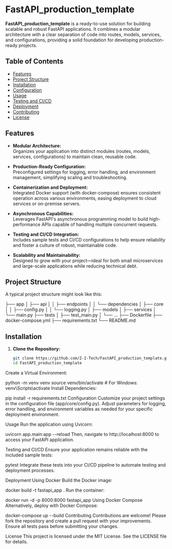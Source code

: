 # FastAPI_production_template

**FastAPI_production_template** is a ready-to-use solution for building scalable and robust FastAPI applications. It combines a modular architecture with a clear separation of code into routes, models, services, and configurations, providing a solid foundation for developing production-ready projects.

## Table of Contents

- [Features](#features)
- [Project Structure](#project-structure)
- [Installation](#installation)
- [Configuration](#configuration)
- [Usage](#usage)
- [Testing and CI/CD](#testing-and-cicd)
- [Deployment](#deployment)
- [Contributing](#contributing)
- [License](#license)

## Features

- **Modular Architecture:**  
  Organizes your application into distinct modules (routes, models, services, configurations) to maintain clean, reusable code.

- **Production-Ready Configuration:**  
  Preconfigured settings for logging, error handling, and environment management, simplifying scaling and troubleshooting.

- **Containerization and Deployment:**  
  Integrated Docker support (with docker-compose) ensures consistent operation across various environments, easing deployment to cloud services or on-premise servers.

- **Asynchronous Capabilities:**  
  Leverages FastAPI's asynchronous programming model to build high-performance APIs capable of handling multiple concurrent requests.

- **Testing and CI/CD Integration:**  
  Includes sample tests and CI/CD configurations to help ensure reliability and foster a culture of robust, maintainable code.

- **Scalability and Maintainability:**  
  Designed to grow with your project—ideal for both small microservices and large-scale applications while reducing technical debt.

## Project Structure

A typical project structure might look like this:

├── app │ ├── api │ │ ├── endpoints │ │ └── dependencies │ ├── core │ │ ├── config.py │ │ └── logging.py │ ├── models │ ├── services │ └── main.py ├── tests │ ├── test_main.py │ └── ... ├── Dockerfile ├── docker-compose.yml ├── requirements.txt └── README.md


## Installation

1. **Clone the Repository:**
   ```bash
   git clone https://github.com/Z-I-Tech/FastAPI_production_template.git
   cd FastAPI_production_template
Create a Virtual Environment:

python -m venv venv
source venv/bin/activate  # For Windows: venv\Scripts\activate
Install Dependencies:

pip install -r requirements.txt
Configuration
Customize your project settings in the configuration file (app/core/config.py). Adjust parameters for logging, error handling, and environment variables as needed for your specific deployment environment.

Usage
Run the application using Uvicorn:

uvicorn app.main:app --reload
Then, navigate to http://localhost:8000 to access your FastAPI application.

Testing and CI/CD
Ensure your application remains reliable with the included sample tests:

pytest
Integrate these tests into your CI/CD pipeline to automate testing and deployment processes.

Deployment
Using Docker
Build the Docker image:

docker build -t fastapi_app .
Run the container:

docker run -d -p 8000:8000 fastapi_app
Using Docker Compose
Alternatively, deploy with Docker Compose:

docker-compose up --build
Contributing
Contributions are welcome! Please fork the repository and create a pull request with your improvements. Ensure all tests pass before submitting your changes.

License
This project is licensed under the MIT License. See the LICENSE file for details.
